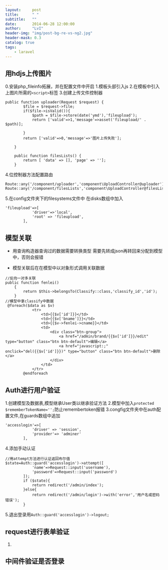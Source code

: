 ```yaml
---
layout:     post
title:      " "
subtitle:   ""
date:       2014-06-28 12:00:00
author:     "LvI"
header-img: "img/post-bg-re-vs-ng2.jpg"
header-mask: 0.3
catalog: true
tags:
    - laravel
---
```



## 用hdjs上传图片
0.安装php_fileinfo拓展，并在配置文件中开启
1.模板头部引入js
2.在模板中引入上图片所需的`<script>`标签
3.创建上传文件控制器

```
public function uploader(Request $request) {
        $file = $request->file;
        if($file->isValid()){
            $path = $file->store(date('ymd'),'fileupload');
            return ['valid'=>1,'message'=>asset('fileupload/' . $path)];

        }
        return ['valid'=>0,'message'=>'图片上传失败'];

    }

    public function filesLists() {
        return [ 'data' => [], 'page' => ''];
    }
```
4.位控制器方法配置路由

```
Route::any('/component/uploader','component\UploadController@uploader');
Route::any('/component/filesLists','component\UploadController@filesLists');
```
5.在config文件夹下的filesystems文件中
在disks数组中加入

```
'fileupload'=>[
            'driver'=>'local',
            'root' => 'fileupload',
        ],
```

## 模型关联

- 用查询构造器查询过的数据需要转换类型
需要先转成json再转回来分配到模型中，否则会报错

- 模型关联后在在模型中以对象形式调用关联数据

```
//反向一对多关联
public function fenlei()
    {
        return $this->belongsTo(Classify::class,'classify_id','id');
    }
//模型中拿classify中数据
 @foreach($data as $v)
            <tr>
                <td>{{$v['id']}}</td>
                <td>{{$v['bname']}}</td>
                <td>{{$v->fenlei->cname}}</td>
                <td>
                    <div class="btn-group">
                        <a href="/admin/brand/{{$v['id']}}/edit" type="button" class="btn btn-default">编辑</a>
                        <a href="javascript:;" onclick="del({{$v['id']}})" type="button" class="btn btn-default">删除</a>
                    </div>
                </td>
            </tr>
        @endforeach
```

## Auth进行用户验证

1.创建模型及数据表,模型继承User类以继承验证方法
2.模型中加入`protected $rememberTokenName='';`防止remembertoken报错
3.congfig文件夹中在auth配置文件,在guards数组中追加

```
'accesslogin'=>[
            'driver' => 'session',
            'provider'=> 'adminer'
        ],
```

4.添加手动认证

```
//用attempt方法进行认证返回布尔值
$state=Auth::guard('accesslogin')->attempt([
            'name'=>Request::input('username'),
            'password'=>Request::input('password')
        ]);
        if ($state){
            return redirect('/admin/index');
        }else{
            return redirect('/admin/login')->with('error','用户名或密码错误');
        }
```
5.退出登录用`Auth::guard('accesslogin')->logout;`


## request进行表单验证
1.

## 中间件验证是否登录